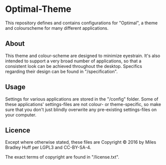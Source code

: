 <!----------------------------------------------------------------------------->
# Optimal-Theme

This repository defines and contains configurations for "Optimal", a theme and
colourscheme for many different applications.

<!----------------------------------------------------------------------------->
## About

This theme and colour-scheme are designed to minimize eyestrain.  It's also
intended to support a very broad number of applications, so that a consistent
look can be achieved throughout the desktop.  Specifics regarding their design
can be found in "/specification".

<!----------------------------------------------------------------------------->
## Usage

Settings for various applications are stored in the "/config" folder.  Some of
these applications' settings-files are not colour- or theme-specific, so make
sure that you don't just blindly overwrite any pre-existing settings-files on
your computer.

<!----------------------------------------------------------------------------->
## Licence

Except where otherwise stated, these files are Copyright © 2016 by Miles
Bradley Huff per LGPL3 and CC-BY-SA-4.

The exact terms of copyright are found in "/license.txt".
